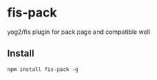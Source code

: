 # fis-pack
yog2/fis plugin for pack page and compatible well

## Install

```
npm install fis-pack -g
```
